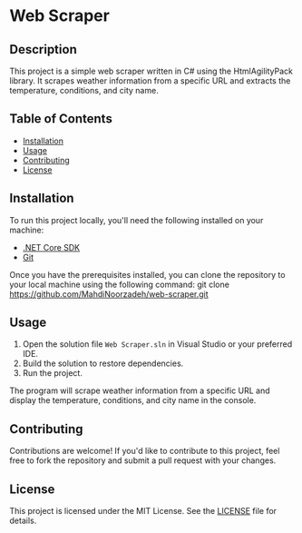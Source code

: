 # Web Scraper

## Description
This project is a simple web scraper written in C# using the HtmlAgilityPack library. It scrapes weather information from a specific URL and extracts the temperature, conditions, and city name. 

## Table of Contents
- [Installation](#installation)
- [Usage](#usage)
- [Contributing](#contributing)
- [License](#license)

## Installation
To run this project locally, you'll need the following installed on your machine:
- [.NET Core SDK](https://dotnet.microsoft.com/download)
- [Git](https://git-scm.com/)

Once you have the prerequisites installed, you can clone the repository to your local machine using the following command: git clone https://github.com/MahdiNoorzadeh/web-scraper.git

## Usage
1. Open the solution file `Web Scraper.sln` in Visual Studio or your preferred IDE.
2. Build the solution to restore dependencies.
3. Run the project.

The program will scrape weather information from a specific URL and display the temperature, conditions, and city name in the console.

## Contributing
Contributions are welcome! If you'd like to contribute to this project, feel free to fork the repository and submit a pull request with your changes.

## License
This project is licensed under the MIT License. See the [LICENSE](LICENSE) file for details.



